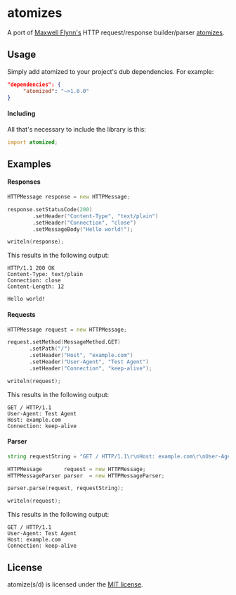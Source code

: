 # atomizes

A port of [Maxwell Flynn's](https://maxwellflynn.com) HTTP request/response builder/parser [atomizes](https://github.com/tinfoilboy/atomizes).

## Usage

Simply add atomized to your project's dub dependencies. For example: 

```json
"dependencies": {
     "atomized": "~>1.0.0"
}
```

#### Including
All that's necessary to include the library is this: 
```d
import atomized;
```


## Examples

#### Responses
```d
HTTPMessage response = new HTTPMessage;

response.setStatusCode(200)
        .setHeader("Content-Type", "text/plain")
        .setHeader("Connection", "close")
        .setMessageBody("Hello world!");

writeln(response);
```

This results in the following output:  

```
HTTP/1.1 200 OK
Content-Type: text/plain
Connection: close
Content-Length: 12

Hello world!
```

#### Requests
```d
HTTPMessage request = new HTTPMessage;

request.setMethod(MessageMethod.GET)
       .setPath("/")
       .setHeader("Host", "example.com")
       .setHeader("User-Agent", "Test Agent")
       .setHeader("Connection", "keep-alive");

writeln(request);
```

This results in the following output:  

```
GET / HTTP/1.1
User-Agent: Test Agent
Host: example.com
Connection: keep-alive
```

#### Parser
```d
string requestString = "GET / HTTP/1.1\r\nHost: example.com\r\nUser-Agent: Test Agent\r\nConnection: keep-alive\r\n\r\n";

HTTPMessage       request = new HTTPMessage;
HTTPMessageParser parser  = new HTTPMessageParser;

parser.parse(request, requestString);

writeln(request);
```

This results in the following output:  

```
GET / HTTP/1.1
User-Agent: Test Agent
Host: example.com
Connection: keep-alive
```

## License

atomize(s/d) is licensed under the [MIT license](https://github.com/tinfoilboy/atomizes/LICENSE.md). 
